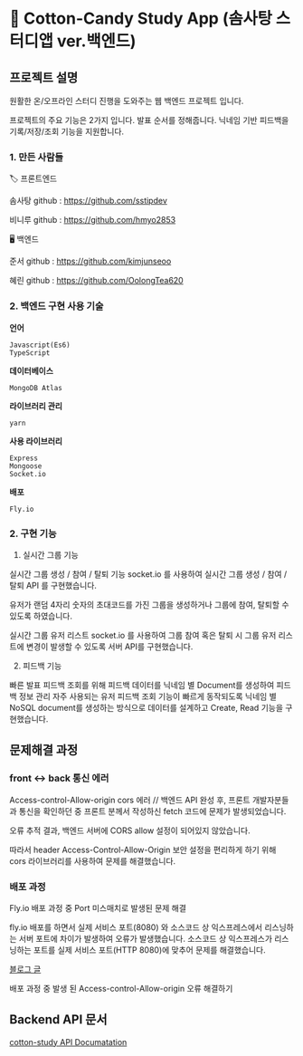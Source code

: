 # 🍭 Cotton-Candy Study App (솜사탕 스터디앱 ver.백엔드) 

## 프로젝트 설명
원활한 온/오프라인 스터디 진행을 도와주는 웹 백엔드 프로젝트 입니다. 

프로젝트의 주요 기능은 2가지 입니다.
발표 순서를 정해줍니다.
닉네임 기반 피드백을 기록/저장/조회 기능을 지원합니다.   

### 1. 만든 사람들

🏷 프론트엔드

솜사탕
github : https://github.com/sstipdev 

비니루
github : https://github.com/hmyo2853

🖥 백엔드

준서
github : https://github.com/kimjunseoo

혜린
github : https://github.com/OolongTea620


### 2. 백엔드 구현 사용 기술
**언어**    

    Javascript(Es6)
    TypeScript 

**데이터베이스**

    MongoDB Atlas    

**라이브러리 관리**     

    yarn

**사용 라이브러리**

    Express 
    Mongoose
    Socket.io 

**배포**

    Fly.io 

    
### 2. 구현 기능

1. 실시간 그룹 기능

실시간 그룹 생성 / 참여 / 탈퇴 기능
socket.io 를 사용하여 실시간 그룹 생성 / 참여 / 탈퇴 API 를 구현했습니다. 

유저가 랜덤 4자리 숫자의 초대코드를 가진 그룹을 생성하거나 그룹에 참여, 탈퇴할 수 있도록 하였습니다.   

실시간 그룹 유저 리스트 
socket.io 를 사용하여 그룹 참여 혹은 탈퇴 시 그룹 유저 리스트에 변경이 발생할 수 있도록 서버 API를 구현했습니다.

2. 피드백 기능


빠른 발표 피드백 조회를 위해 피드백 데이터를 닉네임 별 Document를 생성하여 피드백 정보 관리 
자주 사용되는 유저 피드백 조회 기능이 빠르게 동작되도록 닉네임 별 NoSQL document를 생성하는 방식으로 데이터를 설계하고 Create, Read 기능을 구현했습니다.


## 문제해결 과정

### front <-> back 통신 에러
Access-control-Allow-origin cors 에러
/*[]()*/
백엔드 API 완성 후, 프론트 개발자분들과 통신을 확인하던 중 
프론트 분께서 작성하신 fetch 코드에 문제가 발생되었습니다. 

오류 추적 결과, 백엔드 서버에 CORS allow 설정이 되어있지 않았습니다.

따라서 header Access-Control-Allow-Origin 보안 설정을 편리하게 하기 위해 cors 라이브러리를 사용하여 문제를 해결했습니다.

### 배포 과정
Fly.io 배포 과정 중 Port 미스매치로 발생된 문제 해결

fly.io 배포를 하면서 실제 서비스 포트(8080) 와 소스코드 상 익스프레스에서 리스닝하는 서버 포트에 차이가 발생하여 오류가 발생했습니다.
소스코드 상 익스프레스가 리스닝하는 포트를 실제 서비스 포트(HTTP 8080)에 맞추어 문제를 해결했습니다.

[블로그 글](https://velog.io/@kimjunseoo/fly.io-%EC%84%9C%EB%B2%84-%EB%B0%B0%ED%8F%AC-%EB%B0%8F-API-%ED%85%8C%EC%8A%A4%ED%8A%B8)


배포 과정 중 발생 된 Access-control-Allow-origin 오류 해결하기

## Backend API 문서

[cotton-study API Documatation](https://documenter.getpostman.com/view/25980345/2s93CLrszD)

